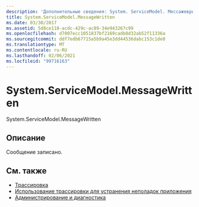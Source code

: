 ```yaml
---
description: 'Дополнительные сведения: System. ServiceModel. Мессажевриттен'
title: System.ServiceModel.MessageWritten
ms.date: 03/30/2017
ms.assetid: 5d8ce118-acdc-429c-ac89-34e943267c99
ms.openlocfilehash: d7007ecc1051837bf2169cadb8d32ab52f11336a
ms.sourcegitcommit: ddf7edb67715a5b9a45e3dd44536dabc153c1de0
ms.translationtype: MT
ms.contentlocale: ru-RU
ms.lasthandoff: 02/06/2021
ms.locfileid: "99716163"
---
```

# <a name="systemservicemodelmessagewritten"></a>System.ServiceModel.MessageWritten

System.ServiceModel.MessageWritten  
  
## <a name="description"></a>Описание  

 Сообщение записано.  
  
## <a name="see-also"></a>См. также

- [Трассировка](index.md)
- [Использование трассировки для устранения неполадок приложения](using-tracing-to-troubleshoot-your-application.md)
- [Администрирование и диагностика](../index.md)
